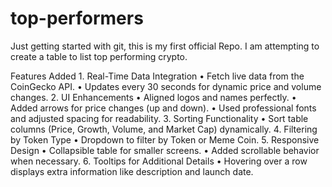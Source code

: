# top-performers
Just getting started with git, this is my first official Repo. I am attempting to create a table to list top performing crypto.



Features Added
	1.	Real-Time Data Integration
	•	Fetch live data from the CoinGecko API.
	•	Updates every 30 seconds for dynamic price and volume changes.
	2.	UI Enhancements
	•	Aligned logos and names perfectly.
	•	Added arrows for price changes (up and down).
	•	Used professional fonts and adjusted spacing for readability.
	3.	Sorting Functionality
	•	Sort table columns (Price, Growth, Volume, and Market Cap) dynamically.
	4.	Filtering by Token Type
	•	Dropdown to filter by Token or Meme Coin.
	5.	Responsive Design
	•	Collapsible table for smaller screens.
	•	Added scrollable behavior when necessary.
	6.	Tooltips for Additional Details
	•	Hovering over a row displays extra information like description and launch date.